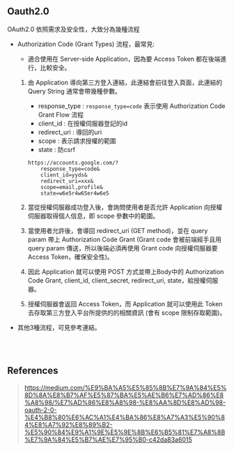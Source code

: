 ## Oauth2.0

OAuth2.0 依照需求及安全性，大致分為幾種流程

* Authorization Code (Grant Types) 流程，最常見:

    * 適合使用在 Server-side Application，因為要 Access Token 都在後端進行，比較安全。

    1. 由 Application 導向第三方登入連結，此連結會前往登入頁面，此連結的 Query String 通常會帶幾種參數。

        * response_type : `response_type=code` 表示使用 Authorization Code Grant Flow 流程
        * client_id : 在授權伺服器登記的id
        * redirect_uri : 導回的uri
        * scope : 表示請求授權的範圍
        * state : 防csrf

        ```
        https://accounts.google.com/?
            response_type=code&
            client_id=yyds&
            redirect_uri=xxx&
            scope=email,profile&
            state=w6e5r4w65er4w6e5
        ```
    
    2. 當從授權伺服器成功登入後，會詢問使用者是否允許 Application 向授權伺服器取得個人信息，即 scope 參數中的範圍。
    
    3. 當使用者允許後，會導回 redirect_uri (GET method)，並在 query param 帶上 Authorization Code Grant (Grant code 會被前端經手且用 query param 傳送，所以後端必須再使用 Grant code 向授權伺服器要 Access Token，確保安全性)。
    
    4. 因此 Application 就可以使用 POST 方式並帶上Body中的 Authorization Code Grant, client_id, client_secret, redirect_uri, state，給授權伺服器。

    5. 授權伺服器會返回 Access Token，而 Application 就可以使用此 Token 去存取第三方登入平台所提供的的相關資訊 (會有 scope 限制存取範圍)。


* 其他3種流程，可見參考連結。

<br/>

<br/>

## References
> https://medium.com/%E9%BA%A5%E5%85%8B%E7%9A%84%E5%8D%8A%E8%B7%AF%E5%87%BA%E5%AE%B6%E7%AD%86%E8%A8%98/%E7%AD%86%E8%A8%98-%E8%AA%8D%E8%AD%98-oauth-2-0-%E4%B8%80%E6%AC%A1%E4%BA%86%E8%A7%A3%E5%90%84%E8%A7%92%E8%89%B2-%E5%90%84%E9%A1%9E%E5%9E%8B%E6%B5%81%E7%A8%8B%E7%9A%84%E5%B7%AE%E7%95%B0-c42da83a6015